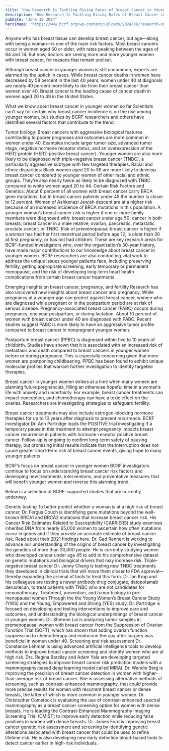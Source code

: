 ```yaml
---
title: "How Research Is Tackling Rising Rates of Breast Cancer in Younger Women"
description: "How Research Is Tackling Rising Rates of Breast Cancer in Younger Women"
pubDate: "June 19 2024"
heroImage: "https://www.bcrf.org/wp-content/uploads/2024/06/research-on-breast-cancer-young-women.png"
---
```

Anyone who has breast tissue can develop breast cancer, but age—along with being a woman—is one of the main risk factors. Most breast cancers occur in women aged 50 or older, with rates peaking between the ages of 64 and 74. But now, doctors are seeing more and more younger women with breast cancer, for reasons that remain unclear.

Although breast cancer in younger women is still uncommon, experts are alarmed by the uptick in cases. While breast cancer deaths in women have decreased by 58 percent in the last 40 years, women under 40 at diagnosis are nearly 40 percent more likely to die from their breast cancer than women over 40. Breast cancer is the leading cause of cancer death in women aged 20 to 49 in the United States.

What we know about breast cancer in younger women so far
Scientists can’t say for certain why breast cancer incidence is on the rise among younger women, but studies by BCRF researchers and others have identified several factors that contribute to the trend:

Tumor biology: Breast cancers with aggressive biological features contributing to poorer prognoses and outcomes are more common in women under 40. Examples include larger tumor size, advanced tumor stage, negative hormone receptor status, and an overexpression of the HER2 protein (HER2-positive breast cancer). Younger women are also more likely to be diagnosed with triple-negative breast cancer (TNBC), a particularly aggressive subtype with few targeted therapies.
Racial and ethnic disparities: Black women aged 20 to 39 are more likely to develop breast cancer compared to younger women of other racial and ethnic groups. They’re also nearly twice as likely to be diagnosed with TNBC compared to white women aged 20 to 44.
Certain Risk Factors and Genetics: About 6 percent of all women with breast cancer carry BRCA gene mutations, but in breast cancer patients under 45 the number is closer to 12 percent. Women of Ashkenazi Jewish descent are at a higher risk because of an increased incidence of BRCA mutations in this population. A younger woman’s breast cancer risk is higher if one or more family members were diagnosed with: breast cancer under age 50; cancer in both breasts; breast cancer in a male relative; ovarian, pancreatic, metastatic prostate cancer; or TNBC. Risk of premenopausal breast cancer is higher if a woman has had her first menstrual period before age 12, is older than 30 at first pregnancy, or has not had children.
These are key research areas for BCRF-funded investigators who, over the organization’s 30-year history, have made major contributions to our knowledge about breast cancer in younger women. BCRF researchers are also conducting vital work to address the unique issues younger patients face, including preserving fertility, getting appropriate screening, early temporary or permanent menopause, and the risk of developing long-term heart health complications from certain breast cancer treatments.

Emerging insights on breast cancer, pregnancy, and fertility
Research has also uncovered new insights about breast cancer and pregnancy. While pregnancy at a younger age can protect against breast cancer, women who are diagnosed while pregnant or in the postpartum period are at risk of serious disease. Pregnancy-associated breast cancer (PABC) occurs during pregnancy, one year postpartum, or during lactation. About 10 percent of women with breast cancer under 40 are diagnosed with PABC. Recent studies suggest PABC is more likely to have an aggressive tumor profile compared to breast cancer in nonpregnant younger women.

Postpartum breast cancer (PPBC) is diagnosed within five to 10 years of childbirth. Studies have shown that it is associated with an increased risk of metastasis and death compared to breast cancers in younger women before or during pregnancy. This is especially concerning given that more women are postponing childbearing. PPBC has been found to exhibit unique molecular profiles that warrant further investigation to identify targeted therapies.

Breast cancer in younger women strikes at a time when many women are planning future pregnancies, filling an otherwise hopeful time in a woman’s life with anxiety and uncertainty. For example, breast cancer treatments can impact conception, and chemotherapy can have a toxic effect on the ovaries. Researchers are investigating strategies to safeguard fertility.

Breast cancer treatments may also include estrogen-blocking hormone therapies for up to 10 years after diagnosis to prevent recurrence. BCRF investigator Dr. Ann Partridge leads the POSITIVE trial investigating if a temporary pause in this treatment to attempt pregnancy impacts breast cancer recurrence in patients with hormone-receptor positive breast cancer. Follow-up is ongoing to confirm long-term safety of pausing therapy, but promising initial results indicate that the interruption does not cause greater short-term risk of breast cancer events, giving hope to many younger patients.

BCRF’s focus on breast cancer in younger women
BCRF investigators continue to focus on understanding breast cancer risk factors and developing new treatments, interventions, and preventative measures that will benefit younger women and reverse this alarming trend.

Below is a selection of BCRF-supported studies that are currently underway.

Genetic testing
To better predict whether a woman is at a high risk of breast cancer, Dr. Fergus Couch is identifying gene mutations beyond the well-known BRCA1 and BRCA2 mutations that increase breast cancer risk. His Cancer Risk Estimates Related to Susceptibility (CARRIERS) study examines inherited DNA from nearly 65,000 women to ascertain how often mutations occur in genes and if they provide an accurate estimate of breast cancer risk. Read about their 2021 findings here.
Dr. Gad Rennert is working to advance our understanding of the origins of breast cancer by investigating the genetics of more than 30,000 people. He is currently studying women who developed cancer under age 45 to add to his comprehensive dataset on genetic mutations and biological drivers that may increase risk.
Triple-negative breast cancer
Dr. Jenny Chang is testing new TNBC treatments they developed in clinical trials that will move them closer to FDA approval—thereby expanding the arsenal of tools to treat this form.
Dr. Ian Krop and his colleagues are testing a newer antibody drug conjugate, datopotamab deruxtecan, to treat patients with TNBC who are not candidates for immunotherapy.
Treatment, prevention, and tumor biology in pre-menopausal women
Through the the Young Women’s Breast Cancer Study (YWS) and the Young, Empowered and Strong (YES) study, Dr. Partridge is focused on developing and testing interventions to improve care and outcomes, and understanding the biological underpinnings of breast cancer in younger women.
Dr. Sherene Loi is analyzing tumor samples in premenopausal women with breast cancer from the Suppression of Ovarian Function Trial (SOFT), which has shown that adding ovarian function suppression to chemotherapy and endocrine therapy after surgery was beneficial in women under 40.
Screening and risk assessment
Dr. Constance Lehman is using advanced artificial intelligence tools to develop methods to improve breast cancer screening and identify women who are at high risk.
Drs. Regina Barzilay and Adam Yala are developing targeted screening strategies to improve breast cancer risk prediction models with a mammography-based deep learning model called MIRAI.
Dr. Wendie Berg is improving the precision of breast cancer detection in women with higher-than-average risk of breast cancer. She is assessing alternative methods of screening, such as contrast-enhanced mammography, that could provide more precise results for women with recurrent breast cancer or dense breasts, the latter of which is more common in younger women.
Dr. Christopher Comstock is evaluating the use of contrast-enhanced spectral mammography as a breast cancer screening option for women with dense breasts. He is leading the Contrast-Enhanced Mammography Imaging Screening Trial (CMIST) to improve early detection while reducing false positives in women with dense breasts.
Dr. James Ford is improving breast cancer genetic risk assessment and screening by identifying genetic alterations associated with breast cancer that could be used to refine lifetime risk. He is also developing new early detection blood-based tools to detect cancer earlier in high-risk individuals.
